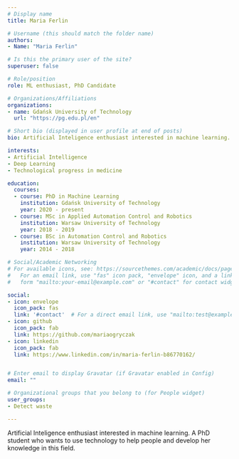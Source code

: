 ```yaml
---
# Display name
title: Maria Ferlin

# Username (this should match the folder name)
authors:
- Name: "Maria Ferlin"

# Is this the primary user of the site?
superuser: false

# Role/position
role: ML enthusiast, PhD Candidate

# Organizations/Affiliations
organizations:
- name: Gdańsk University of Technology
  url: "https://pg.edu.pl/en"

# Short bio (displayed in user profile at end of posts)
bio: Artificial Inteligence enthusiast interested in machine learning. A PhD student who wants to use technology to help people and develop her knowledge in this field.

interests:
- Artificial Intelligence
- Deep Learning
- Technological progress in medicine

education:
  courses:
  - course: PhD in Machine Learning
    institution: Gdańsk University of Technology
    year: 2020 - present
  - course: MSc in Applied Automation Control and Robotics
    institution: Warsaw University of Technology
    year: 2018 - 2019
  - course: BSc in Automation Control and Robotics
    institution: Warsaw University of Technology
    year: 2014 - 2018

# Social/Academic Networking
# For available icons, see: https://sourcethemes.com/academic/docs/page-builder/#icons
#   For an email link, use "fas" icon pack, "envelope" icon, and a link in the
#   form "mailto:your-email@example.com" or "#contact" for contact widget.

social:
- icon: envelope
  icon_pack: fas
  link: '#contact'  # For a direct email link, use "mailto:test@example.org".
- icon: github
  icon_pack: fab
  link: https://github.com/mariaogryczak
- icon: linkedin
  icon_pack: fab
  link: https://www.linkedin.com/in/maria-ferlin-b86770162/


# Enter email to display Gravatar (if Gravatar enabled in Config)
email: ""

# Organizational groups that you belong to (for People widget)
user_groups:
- Detect waste

---
```


Artificial Inteligence enthusiast interested in machine learning. A PhD student who wants to use technology to help people and develop her knowledge in this field.
